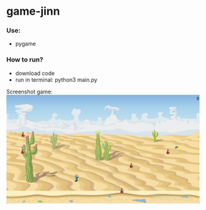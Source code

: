 # game-jinn

### Use:
* pygame

### How to run?
* download code
* run in terminal: python3 main.py

Screenshot game:  
![image](https://github.com/andrew18ned/game-jinn/blob/main/jinn.jpg)

